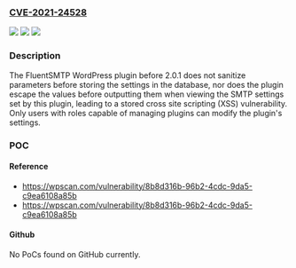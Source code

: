 ### [CVE-2021-24528](https://cve.mitre.org/cgi-bin/cvename.cgi?name=CVE-2021-24528)
![](https://img.shields.io/static/v1?label=Product&message=FluentSMTP%20%E2%80%93%20WordPress%20Mail%20SMTP%2C%20SES%2C%20SendGrid%2C%20Mailgun%20and%20Any%20SMTP%20Plugin&color=blue)
![](https://img.shields.io/static/v1?label=Version&message=2.0.1%3C%202.0.1%20&color=brighgreen)
![](https://img.shields.io/static/v1?label=Vulnerability&message=CWE-79%20Cross-site%20Scripting%20(XSS)&color=brighgreen)

### Description

The FluentSMTP WordPress plugin before 2.0.1 does not sanitize parameters before storing the settings in the database, nor does the plugin escape the values before outputting them when viewing the SMTP settings set by this plugin, leading to a stored cross site scripting (XSS) vulnerability. Only users with roles capable of managing plugins can modify the plugin's settings.

### POC

#### Reference
- https://wpscan.com/vulnerability/8b8d316b-96b2-4cdc-9da5-c9ea6108a85b
- https://wpscan.com/vulnerability/8b8d316b-96b2-4cdc-9da5-c9ea6108a85b

#### Github
No PoCs found on GitHub currently.

